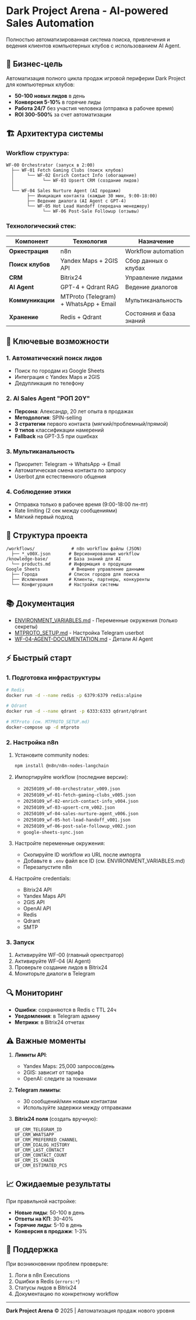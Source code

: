 
# Dark Project Arena - AI-powered Sales Automation

Полностью автоматизированная система поиска, привлечения и ведения клиентов компьютерных клубов с использованием AI Agent.

## 🎯 Бизнес-цель

Автоматизация полного цикла продаж игровой периферии Dark Project для компьютерных клубов:
- **50-100 новых лидов** в день
- **Конверсия 5-10%** в горячие лиды
- **Работа 24/7** без участия человека (отправка в рабочее время)
- **ROI 300-500%** за счет автоматизации

## 🏗️ Архитектура системы

### Workflow структура:

```
WF-00 Orchestrator (запуск в 2:00)
  ├── WF-01 Fetch Gaming Clubs (поиск клубов)
  │     └── WF-02 Enrich Contact Info (обогащение)
  │           └── WF-03 Upsert CRM (создание лидов)
  │
  └── WF-04 Sales Nurture Agent (AI продажи)
        ├── Инициация контакта (каждые 30 мин, 9:00-18:00)
        ├── Ведение диалога (AI Agent с GPT-4)
        └── WF-05 Hot Lead Handoff (передача менеджеру)
              └── WF-06 Post-Sale Followup (отзывы)
```

### Технологический стек:

| Компонент | Технология | Назначение |
|-----------|------------|------------|
| **Оркестрация** | n8n | Workflow automation |
| **Поиск клубов** | Yandex Maps + 2GIS API | Сбор данных о клубах |
| **CRM** | Bitrix24 | Управление лидами |
| **AI Agent** | GPT-4 + Qdrant RAG | Ведение диалогов |
| **Коммуникации** | MTProto (Telegram) + WhatsApp + Email | Мультиканальность |
| **Хранение** | Redis + Qdrant | Состояния и база знаний |

## 🚀 Ключевые возможности

### 1. Автоматический поиск лидов
- Поиск по городам из Google Sheets
- Интеграция с Yandex Maps и 2GIS
- Дедупликация по телефону

### 2. AI Sales Agent "РОП 20Y"
- **Персона**: Александр, 20 лет опыта в продажах
- **Методология**: SPIN-selling
- **3 стратегии** первого контакта (мягкий/проблемный/прямой)
- **9 типов** классификации намерений
- **Fallback** на GPT-3.5 при ошибках

### 3. Мультиканальность
- Приоритет: Telegram → WhatsApp → Email
- Автоматическая смена контакта по запросу
- Userbot для естественного общения

### 4. Соблюдение этики
- Отправка только в рабочее время (9:00-18:00 пн-пт)
- Rate limiting (2 сек между сообщениями)
- Мягкий первый подход

## 📁 Структура проекта

```
/workflows/              # n8n workflow файлы (JSON)
  ├── *_v00X.json       # Версионированные workflow
/knowledge-base/        # База знаний для AI
  └── products.md       # Информация о продукции
Google Sheets            # Внешнее управление данными
  ├── Города            # Список городов для поиска
  ├── Исключения        # Клиенты, партнеры, конкуренты  
  └── Конфигурация      # Настройки системы
```

## 📚 Документация


- [ENVIRONMENT_VARIABLES.md](./ENVIRONMENT_VARIABLES.md) - Переменные окружения (только секреты)
- [MTPROTO_SETUP.md](./MTPROTO_SETUP.md) - Настройка Telegram userbot
- [WF-04-AGENT-DOCUMENTATION.md](./WF-04-AGENT-DOCUMENTATION.md) - Детали AI Agent

## ⚡ Быстрый старт

### 1. Подготовка инфраструктуры

```bash
# Redis
docker run -d --name redis -p 6379:6379 redis:alpine

# Qdrant
docker run -d --name qdrant -p 6333:6333 qdrant/qdrant

# MTProto (см. MTPROTO_SETUP.md)
docker-compose up -d mtproto
```

### 2. Настройка n8n

1. Установите community nodes:
   ```bash
   npm install @n8n/n8n-nodes-langchain
   ```

2. Импортируйте workflow (последние версии):
   - `20250109_wf-00-orchestrator_v009.json`
   - `20250109_wf-01-fetch-gaming-clubs_v005.json`
   - `20250109_wf-02-enrich-contact-info_v004.json`
   - `20250109_wf-03-upsert-crm_v002.json`
   - `20250109_wf-04-sales-nurture-agent_v006.json`
   - `20250109_wf-05-hot-lead-handoff_v001.json`
   - `20250109_wf-06-post-sale-followup_v002.json`
   - `google-sheets-sync.json`

3. Настройте переменные окружения:
   - Скопируйте ID workflow из URL после импорта
   - Добавьте в `.env` файл все ID (см. ENVIRONMENT_VARIABLES.md)
   - Перезапустите n8n

4. Настройте credentials:
   - Bitrix24 API
   - Yandex Maps API
   - 2GIS API
   - OpenAI API
   - Redis
   - Qdrant
   - SMTP

### 3. Запуск

1. Активируйте WF-00 (главный оркестратор)
2. Активируйте WF-04 (AI Agent)
3. Проверьте создание лидов в Bitrix24
4. Мониторьте диалоги в Telegram

## 🔍 Мониторинг

- **Ошибки**: сохраняются в Redis с TTL 24ч
- **Уведомления**: в Telegram админу
- **Метрики**: в Bitrix24 отчетах

## ⚠️ Важные моменты

1. **Лимиты API**:
   - Yandex Maps: 25,000 запросов/день
   - 2GIS: зависит от тарифа
   - OpenAI: следите за токенами

2. **Telegram лимиты**:
   - 30 сообщений/мин новым контактам
   - Используйте задержки между отправками

3. **Bitrix24 поля** (создать вручную):
   ```
   UF_CRM_TELEGRAM_ID
   UF_CRM_WHATSAPP
   UF_CRM_PREFERRED_CHANNEL
   UF_CRM_DIALOG_HISTORY
   UF_CRM_LAST_CONTACT
   UF_CRM_CONTACT_COUNT
   UF_CRM_IS_CHAIN
   UF_CRM_ESTIMATED_PCS
   ```

## 📈 Ожидаемые результаты

При правильной настройке:
- **Новые лиды**: 50-100 в день
- **Ответы на КП**: 30-40%
- **Горячие лиды**: 5-10 в день
- **Конверсия в продажи**: 1-3%

## 🤝 Поддержка

При возникновении проблем проверьте:
1. Логи в n8n Executions
2. Ошибки в Redis (`errors:*`)
3. Статусы лидов в Bitrix24
4. Документацию по конкретному workflow

---

**Dark Project Arena** © 2025 | Автоматизация продаж нового уровня